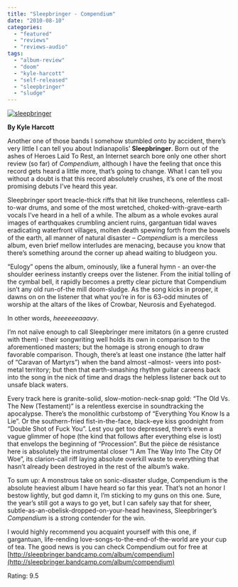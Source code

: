 ```yaml
---
title: "Sleepbringer - Compendium"
date: "2010-08-10"
categories: 
  - "featured"
  - "reviews"
  - "reviews-audio"
tags: 
  - "album-review"
  - "doom"
  - "kyle-harcott"
  - "self-released"
  - "sleepbringer"
  - "sludge"
---
```


[![](http://www.hellbound.ca/wp-content/uploads/2010/08/sleepbringer-300x300.jpg "sleepbringer")](http://www.hellbound.ca/wp-content/uploads/2010/08/sleepbringer.jpg)

**By Kyle Harcott**

Another one of those bands I somehow stumbled onto by accident, there’s very little I can tell you about Indianapolis’ **Sleepbringer**. Born out of the ashes of Heroes Laid To Rest, an Internet search bore only one other short review (so far) of _Compendium_, although I have the feeling that once this record gets heard a little more, that’s going to change. What I can tell you without a doubt is that this record absolutely crushes, it’s one of the most promising debuts I’ve heard this year.

Sleepbringer sport treacle-thick riffs that hit like truncheons, relentless call-to-war drums, and some of the most wretched, choked-with-grave-earth vocals I’ve heard in a hell of a while. The album as a whole evokes aural images of earthquakes crumbling ancient ruins, gargantuan tidal waves eradicating waterfront villages, molten death spewing forth from the bowels of the earth, all manner of natural disaster – _Compendium_ is a merciless album, even brief mellow interludes are menacing, because you know that there’s something around the corner up ahead waiting to bludgeon you.

“Eulogy” opens the album, ominously, like a funeral hymn - an over-the shoulder eeriness instantly creeps over the listener. From the initial tolling of the cymbal bell, it rapidly becomes a pretty clear picture that Compendium isn’t any old run-of-the mill doom-sludge. As the song kicks in proper, it dawns on on the listener that what you’re in for is 63-odd minutes of worship at the altars of the likes of Crowbar, Neurosis and Eyehategod.

In other words, _heeeeeeaaavy_.

I’m not naïve enough to call Sleepbringer mere imitators (in a genre crusted with them) - their songwriting well holds its own in comparison to the aforementioned masters; but the homage is strong enough to draw favorable comparison. Though, there’s at least one instance (the latter half of “Caravan of Martyrs”) when the band almost –almost- veers into post-metal territory; but then that earth-smashing rhythm guitar careens back into the song in the nick of time and drags the helpless listener back out to unsafe black waters.

Every track here is granite-solid, slow-motion-neck-snap gold: “The Old Vs. The New (Testament)” is a relentless exercise in soundtracking the apocalypse. There’s the monolithic curbstomp of “Everything You Know Is a Lie”. Or the southern-fried fist-in-the-face, black-eye kiss goodnight from “Double Shot of Fuck You”. Lest you get too depressed, there’s even a vague glimmer of hope (the kind that follows after everything else is lost) that envelops the beginning of “Procession”. But the pièce de résistance here is absolutely the instrumental closer “I Am The Way Into The City Of Woe”, its clarion-call riff laying absolute overkill waste to everything that hasn’t already been destroyed in the rest of the album’s wake.

To sum up: A monstrous take on sonic-disaster sludge, Compendium is the absolute heaviest album I have heard so far this year. That’s not an honor I bestow lightly, but god damn it, I’m sticking to my guns on this one. Sure, the year’s still got a ways to go yet, but I can safely say that for sheer, subtle-as-an-obelisk-dropped-on-your-head heaviness, Sleepbringer’s _Compendium_ is a strong contender for the win.

I would highly recommend you acquaint yourself with this one, if gargantuan, life-rending love-songs-to-the-end-of-the-world are your cup of tea. The good news is you can check Compendium out for free at [http://sleepbringer.bandcamp.com/album/compendium](http://sleepbringer.bandcamp.com/album/compendium)

Rating: 9.5
